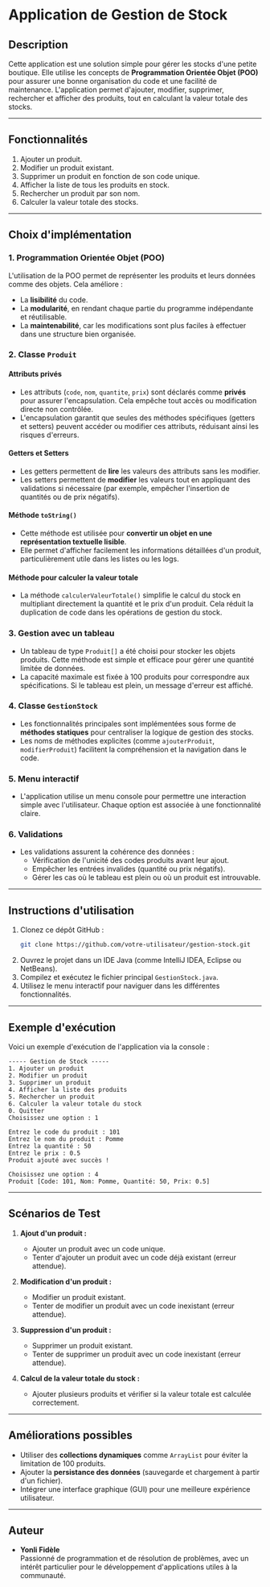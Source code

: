 # **Application de Gestion de Stock**

## **Description**
Cette application est une solution simple pour gérer les stocks d'une petite boutique. Elle utilise les concepts de **Programmation Orientée Objet (POO)** pour assurer une bonne organisation du code et une facilité de maintenance. L'application permet d'ajouter, modifier, supprimer, rechercher et afficher des produits, tout en calculant la valeur totale des stocks. 

---

## **Fonctionnalités**
1. Ajouter un produit.
2. Modifier un produit existant.
3. Supprimer un produit en fonction de son code unique.
4. Afficher la liste de tous les produits en stock.
5. Rechercher un produit par son nom.
6. Calculer la valeur totale des stocks.

---

## **Choix d'implémentation**

### **1. Programmation Orientée Objet (POO)**
L'utilisation de la POO permet de représenter les produits et leurs données comme des objets. Cela améliore :
- La **lisibilité** du code.
- La **modularité**, en rendant chaque partie du programme indépendante et réutilisable.
- La **maintenabilité**, car les modifications sont plus faciles à effectuer dans une structure bien organisée.

### **2. Classe `Produit`**
#### **Attributs privés**
- Les attributs (`code`, `nom`, `quantite`, `prix`) sont déclarés comme **privés** pour assurer l'encapsulation. Cela empêche tout accès ou modification directe non contrôlée.
- L'encapsulation garantit que seules des méthodes spécifiques (getters et setters) peuvent accéder ou modifier ces attributs, réduisant ainsi les risques d'erreurs.

#### **Getters et Setters**
- Les getters permettent de **lire** les valeurs des attributs sans les modifier.
- Les setters permettent de **modifier** les valeurs tout en appliquant des validations si nécessaire (par exemple, empêcher l'insertion de quantités ou de prix négatifs).

#### **Méthode `toString()`**
- Cette méthode est utilisée pour **convertir un objet en une représentation textuelle lisible**. 
- Elle permet d'afficher facilement les informations détaillées d'un produit, particulièrement utile dans les listes ou les logs.

#### **Méthode pour calculer la valeur totale**
- La méthode `calculerValeurTotale()` simplifie le calcul du stock en multipliant directement la quantité et le prix d'un produit. Cela réduit la duplication de code dans les opérations de gestion du stock.

### **3. Gestion avec un tableau**
- Un tableau de type `Produit[]` a été choisi pour stocker les objets produits. Cette méthode est simple et efficace pour gérer une quantité limitée de données.
- La capacité maximale est fixée à 100 produits pour correspondre aux spécifications. Si le tableau est plein, un message d'erreur est affiché.

### **4. Classe `GestionStock`**
- Les fonctionnalités principales sont implémentées sous forme de **méthodes statiques** pour centraliser la logique de gestion des stocks.
- Les noms de méthodes explicites (comme `ajouterProduit`, `modifierProduit`) facilitent la compréhension et la navigation dans le code.

### **5. Menu interactif**
- L'application utilise un menu console pour permettre une interaction simple avec l'utilisateur. Chaque option est associée à une fonctionnalité claire.

### **6. Validations**
- Les validations assurent la cohérence des données :
  - Vérification de l'unicité des codes produits avant leur ajout.
  - Empêcher les entrées invalides (quantité ou prix négatifs).
  - Gérer les cas où le tableau est plein ou où un produit est introuvable.

---

## **Instructions d'utilisation**
1. Clonez ce dépôt GitHub :
   ```bash
   git clone https://github.com/votre-utilisateur/gestion-stock.git
   ```
2. Ouvrez le projet dans un IDE Java (comme IntelliJ IDEA, Eclipse ou NetBeans).
3. Compilez et exécutez le fichier principal `GestionStock.java`.
4. Utilisez le menu interactif pour naviguer dans les différentes fonctionnalités.

---

## **Exemple d'exécution**
Voici un exemple d'exécution de l'application via la console :

```
----- Gestion de Stock -----
1. Ajouter un produit
2. Modifier un produit
3. Supprimer un produit
4. Afficher la liste des produits
5. Rechercher un produit
6. Calculer la valeur totale du stock
0. Quitter
Choisissez une option : 1

Entrez le code du produit : 101
Entrez le nom du produit : Pomme
Entrez la quantité : 50
Entrez le prix : 0.5
Produit ajouté avec succès !

Choisissez une option : 4
Produit [Code: 101, Nom: Pomme, Quantité: 50, Prix: 0.5]
```

---

## **Scénarios de Test**
1. **Ajout d'un produit :**
   - Ajouter un produit avec un code unique.
   - Tenter d'ajouter un produit avec un code déjà existant (erreur attendue).

2. **Modification d'un produit :**
   - Modifier un produit existant.
   - Tenter de modifier un produit avec un code inexistant (erreur attendue).

3. **Suppression d'un produit :**
   - Supprimer un produit existant.
   - Tenter de supprimer un produit avec un code inexistant (erreur attendue).

4. **Calcul de la valeur totale du stock :**
   - Ajouter plusieurs produits et vérifier si la valeur totale est calculée correctement.

---

## **Améliorations possibles**
- Utiliser des **collections dynamiques** comme `ArrayList` pour éviter la limitation de 100 produits.
- Ajouter la **persistance des données** (sauvegarde et chargement à partir d'un fichier).
- Intégrer une interface graphique (GUI) pour une meilleure expérience utilisateur.

---

## **Auteur**
- **Yonli Fidèle**  
  Passionné de programmation et de résolution de problèmes, avec un intérêt particulier pour le développement d'applications utiles à la communauté.

